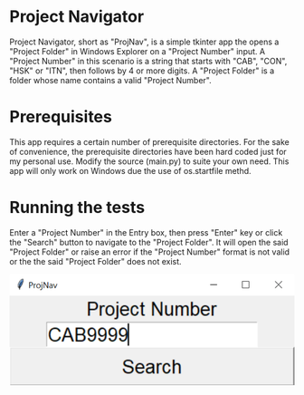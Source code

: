 # Project Navigator
Project Navigator, short as "ProjNav", is a simple tkinter app the opens a "Project Folder" in Windows Explorer on a "Project Number" input. 
A "Project Number" in this scenario is a string that starts with "CAB", "CON", "HSK" or "ITN", then follows by 4 or more digits. 
A "Project Folder" is a folder whose name contains a valid "Project Number". 
# Prerequisites
This app requires a certain number of prerequisite directories. For the sake of convenience, the prerequisite directories have been hard coded just for my personal use. Modify the source (main.py) to suite your own need. 
This app will only work on Windows due the use of os.startfile methd. 

# Running the tests
Enter a "Project Number" in the Entry box, then press "Enter" key or click the "Search" button to navigate to the "Project Folder".
It will open the said "Project Folder" or raise an error if the "Project Number" format is not valid or the the said "Project Folder" does not exist. 

![Screen Shot](img/projnav.PNG)